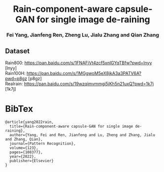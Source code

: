 #  <center> Rain-component-aware capsule-GAN for single image de-raining
### <center> Fei Yang, Jianfeng Ren, Zheng Lu, Jialu Zhang and Qian Zhang

## Dataset
Rain800: https://pan.baidu.com/s/1FNAFiVt4zcf5xnlGYqTBfw?pwd=lnyy [lnyy]  
Rain100H: https://pan.baidu.com/s/1MGgwoM5eX8jkA3a3PATV6A?pwd=p8gz [p8gz]  
Realrain: https://pan.baidu.com/s/19wzqimvmmgi5jKh5n21uxQ?pwd=1k7j [1k7j]

# BibTex
```
@article{yang2022rain,  
  title={Rain-component-aware capsule-GAN for single image de-raining},  
  author={Yang, Fei and Ren, Jianfeng and Lu, Zheng and Zhang, Jialu and Zhang, Qian},  
  journal={Pattern Recognition},  
  volume={123},  
  pages={108377},  
  year={2022},  
  publisher={Elsevier}  
}
```







